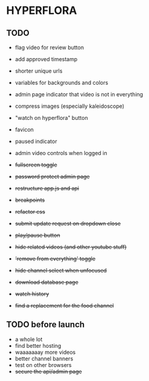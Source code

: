 # HYPERFLORA

## TODO
- flag video for review button
- add approved timestamp
- shorter unique urls
- variables for backgrounds and colors
- admin page indicator that video is not in everything
- compress images (especially kaleidoscope)
- "watch on hyperflora" button
- favicon
- paused indicator
- admin video controls when logged in

- ~~fullscreen toggle~~
- ~~password protect admin page~~
- ~~restructure app.js and api~~
- ~~breakpoints~~
- ~~refactor css~~
- ~~submit update request on dropdown close~~
- ~~play/pause button~~
- ~~hide related videos (and other youtube stuff)~~
- ~~'remove from everything' toggle~~
- ~~hide channel select when unfocused~~
- ~~download database page~~
- ~~watch history~~
- ~~find a replacement for the food channel~~

## TODO before launch
- a whole lot
- find better hosting
- waaaaaaay more videos
- better channel banners
- test on other browsers
- ~~secure the api/admin page~~
